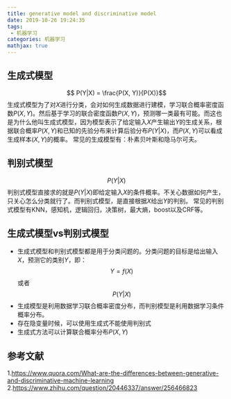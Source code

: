 ```yaml
---
title: generative model and discriminative model
date: 2019-10-26 19:24:35
tags:
 - 机器学习
categories: 机器学习
mathjax: true
---
```


## 生成式模型
$$ P(Y|X) = \frac{P(X, Y)}{P(X)}$$
生成式模型为了对$X$进行分类，会对如何生成数据进行建模，学习联合概率密度函数$P(X,Y)$。然后基于学习的联合密度函数$P(X,Y)$，预测哪一类最有可能。而这也是为什么他叫生成式模型，因为模型表示了给定输入$X$产生输出$Y$的生成关系，根据联合概率$P(X,Y)$和已知的先验分布来计算后验分布$P(Y|X)$，而$P(X,Y)$可以看成生成样本$(X,Y)$的概率。
常见的生成模型有：朴素贝叶斯和隐马尔可夫。

## 判别式模型
$$P(Y|X)$$
判别式模型直接求的就是$P(Y|X)$即给定输入$X$的条件概率。不关心数据如何产生，只关心怎么分类就行了。而判别式模型，是直接根据$X$给出$Y$的判别。
常见的判别式模型有KNN，感知机，逻辑回归，决策树，最大熵，boost以及CRF等。

## 生成式模型vs判别式模型
- 生成式模型和判别式模型都是用于分类问题的。分类问题的目标是给出输入$X$，预测它的类别$Y$，即：
$$Y=f(X)$$
或者
$$P(Y|X)$$
- 生成模型是利用数据学习联合概率密度分布，而判别模型是利用数据学习条件概率分布。
- 存在隐变量时候，可以使用生成式不能使用判别式
- 生成式方法可以计算联合概率分布$P(X, Y)$


## 参考文献
1.https://www.quora.com/What-are-the-differences-between-generative-and-discriminative-machine-learning
2.https://www.zhihu.com/question/20446337/answer/256466823
